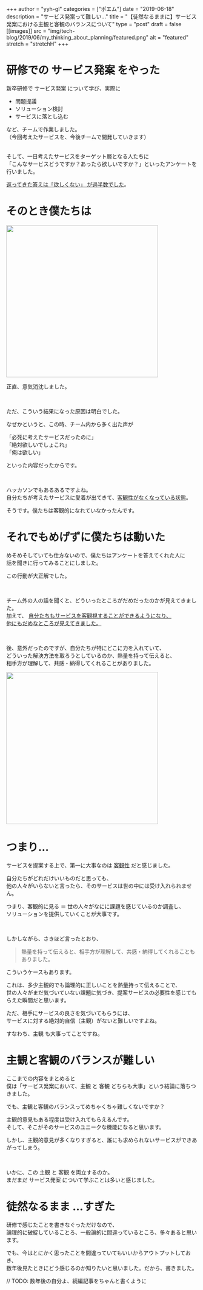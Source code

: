 +++
author = "yyh-gl"
categories = ["ポエム"]
date = "2019-06-18"
description = "サービス発案って難しい…"
title = "【徒然なるままに】サービス発案における主観と客観のバランスについて"
type = "post"
draft = false
[[images]]
  src = "img/tech-blog/2019/06/my_thinking_about_planning/featured.png"
  alt = "featured"
  stretch = "stretchH"
+++


# 研修での サービス発案 をやった

新卒研修で サービス発案 について学び、実際に

- 問題提議
- ソリューション検討
- サービスに落とし込む

など、チームで作業しました。<br>
（今回考えたサービスを、今後チームで開発していきます）


<br>
そして、一日考えたサービスをターゲット層となる人たちに <br>
「こんなサービスどうですか？あったら欲しいですか？」といったアンケートを行いました。

<br>

<u>返ってきた答えは「欲しくない」 が過半数でした</u>。


# そのとき僕たちは

<img src="https://yyh-gl.github.io/tech-blog/img/tech-blog/2019/06/my_thinking_about_planning/sad.png" width="400">

正直、意気消沈しました。

<br>

ただ、こういう結果になった原因は明白でした。

なぜかというと、この時、チーム内から多く出た声が

「必死に考えたサービスだったのに」<br>
「絶対欲しいでしょこれ」<br>
「俺は欲しい」

といった内容だったからです。

<br>

ハッカソンでもあるあるですよね。<br>
自分たちが考えたサービスに愛着が出てきて、<u>客観性がなくなっている状態</u>。


そうです。僕たちは客観的になれていなかったんです。<br>


# それでもめげずに僕たちは動いた

めそめそしていても仕方ないので、僕たちはアンケートを答えてくれた人に <br>
話を聞きに行ってみることにしました。

この行動が大正解でした。

<br>

チーム外の人の話を聞くと、どういったところがだめだったのかが見えてきました。<br>
加えて、 <u>自分たちもサービスを客観視することができるようになり、<br>他にもだめなところが見えてきました。<br></u>

<br>

後、意外だったのですが、自分たちが特にどこに力を入れていて、<br> 
どういった解決方法を取ろうとしているのか、熱量を持って伝えると、<br>
相手方が理解して、共感・納得してくれることがありました。

<img src="https://yyh-gl.github.io/tech-blog/img/tech-blog/2019/06/my_thinking_about_planning/talking.png" width="400">


# つまり…

サービスを提案する上で、第一に大事なのは <u>客観性</u> だと感じました。

自分たちがどれだけいいものだと思っても、<br>
他の人々がいらないと言ったら、そのサービスは世の中には受け入れられません。

つまり、客観的に見る ＝ 世の人々がなにに課題を感じているのか調査し、<br>
ソリューションを提供していくことが大事です。

<br>

しかしながら、さきほど言ったとおり、

> 熱量を持って伝えると、相手方が理解して、共感・納得してくれることもありました。

こういうケースもあります。

これは、多少主観的でも論理的に正しいことを熱量持って伝えることで、<br>
世の人々がまだ気づいていない課題に気づき、提案サービスの必要性を感じてもらえた瞬間だと思います。

ただ、相手にサービスの良さを気づいてもらうには、<br>
サービスに対する絶対的自信（主観）がないと難しいですよね。<br>

すなわち、主観 も大事ってことですね。


# 主観と客観のバランスが難しい

ここまでの内容をまとめると <br>
僕は「サービス発案において、主観 と 客観 どちらも大事」という結論に落ちつきました。

でも、主観と客観のバランスってめちゃくちゃ難しくないですか？

主観的意見もある程度は受け入れてもらえるんです。<br>
そして、そこがそのサービスのユニークな機能になると思います。

しかし、主観的意見が多くなりすぎると、誰にも求められないサービスができあがってしまう。

<br>

いかに、この 主観 と 客観 を両立するのか。<br>
まだまだ サービス発案 について学ぶことは多いと感じました。


# 徒然なるまま …すぎた

研修で感じたことを書きなぐっただけなので、<br>
論理的に破綻していることろ、一般論的に間違っているところ、多々あると思います。


でも、今はとにかく思ったことを間違っていてもいいからアウトプットしておき、<br>
数年後見たときにどう感じるのか知りたいと思いました。だから、書きました。

// TODO: 数年後の自分よ、続編記事をちゃんと書くように
